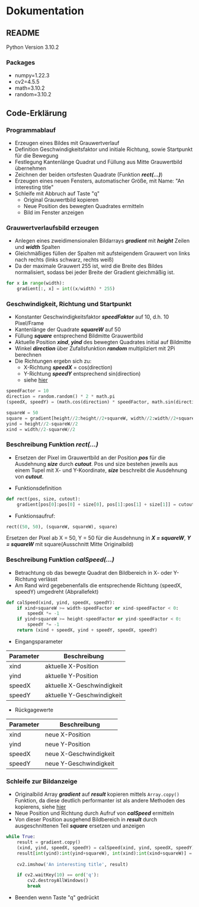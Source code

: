 # Dokumentation

## README
Python Version 3.10.2
### Packages
- numpy=1.22.3
- cv2=4.5.5
- math=3.10.2
- random=3.10.2

## Code-Erklärung
### Programmablauf
* Erzeugen eines Bildes mit Grauwertverlauf
* Definition Geschwindigkeitsfaktor und initiale Richtung, sowie Startpunkt für die Bewegung
* Festlegung Kantenlänge Quadrat und Füllung aus Mitte Grauwertbild übernehmen
* Zeichnen der beiden ortsfesten Quadrate (Funktion ***rect(...)***)
* Erzeugen eines neuen Fensters, automatischer Größe, mit Name: "An interesting title"
* Schleife mit Abbruch auf Taste "q"
    * Original Grauwertbild kopieren
    * Neue Position des bewegten Quadrates ermitteln
    * Bild im Fenster anzeigen

### Grauwertverlaufsbild erzeugen


* Anlegen eines zweidimensionalen Bildarrays ***gradient*** mit ***height*** Zeilen und ***width*** Spalten
* Gleichmäßiges füllen der Spalten mit aufsteigendem Grauwert von links nach rechts (links schwarz, rechts weiß)
* Da der maximale Grauwert 255 ist, wird die Breite des Bildes normalisiert, sodass bei jeder Breite der Gradient gleichmäßig ist.

``` python
for x in range(width):
    gradient[:, x] = int((x/width) * 255)
```

### Geschwindigkeit, Richtung und Startpunkt


* Konstanter Geschwindigkeitsfaktor ***speedFaktor*** auf 10, d.h. 10 Pixel/Frame
* Kantenlänge der Quadrate ***squareW*** auf 50
* Füllung ***square*** entsprechend Bildmitte Grauwertbild
* Aktuelle Position ***xind***, ***yind*** des bewegten Quadrates initial auf Bildmitte
* Winkel ***direction*** über Zufallsfunktion ***random*** multipliziert mit 2Pi berechnen
* Die Richtungen ergebn sich zu:
    * X-Richtung ***speedX*** = cos(direction)
    * Y-Richtung ***speedY*** entsprechend sin(direction)
    * siehe [hier](https://de.wikipedia.org/wiki/Polarkoordinaten#Umrechnung_zwischen_Polarkoordinaten_und_kartesischen_Koordinaten)

``` python
speedFactor = 10
direction = random.random() * 2 * math.pi
(speedX, speedY) = (math.cos(direction) * speedFactor, math.sin(direction) * speedFactor)

squareW = 50
square = gradient[height//2:height//2+squareW, width//2:width//2+squareW]
yind = height//2-squareW//2
xind = width//2-squareW//2
```


### Beschreibung Funktion ***rect(...)***
* Ersetzen der Pixel im Grauwertbild an der Position ***pos*** für die Ausdehnung ***size*** durch ***cutout***. Pos und size bestehen jeweils aus einem Tupel mit X- und Y-Koordinate, ***size*** beschreibt die Ausdehnung von ***cutout***.

* Funktionsdefinition

``` python
def rect(pos, size, cutout):
    gradient[pos[0]:pos[0] + size[0], pos[1]:pos[1] + size[1]] = cutout
```

* Funktionsaufruf:

``` python
rect((50, 50), (squareW, squareW), square)
```

Ersetzen der Pixel ab X = 50, Y = 50 für die Ausdehnung in ***X = squareW***, ***Y = squareW*** mit square(Ausschnitt Mitte Originalbild)

### Beschreibung Funktion ***calSpeed(...)***
* Betrachtung ob das bewegte Quadrat den Bildbereich in X- oder Y-Richtung verlässt
* Am Rand wird gegebenenfalls die entsprechende Richtung (speedX, speedY) umgedreht (Abprallefekt)

``` python
def calSpeed(xind, yind, speedX, speedY):
    if xind+squareW >= width-speedFactor or xind-speedFactor < 0:
        speedX *= -1
    if yind+squareW >= height-speedFactor or yind-speedFactor < 0:
        speedY *= -1
    return (xind + speedX, yind + speedY, speedX, speedY)
```


* Eingangsparameter

 Parameter | Beschreibung 
 --------- | ------------ 
 xind | aktuelle X-Position 
 yind | aktuelle Y-Position 
 speedX | aktuelle X-Geschwindigkeit
 speedY | aktuelle Y-Geschwindigkeit

* Rückgagewerte

 Parameter | Beschreibung 
 --------- | ------------ 
 xind | neue X-Position 
 yind | neue Y-Position 
 speedX | neue X-Geschwindigkeit
 speedY | neue Y-Geschwindigkeit


### Schleife zur Bildanzeige

* Originalbild Array ***gradient*** auf ***result*** kopieren mittels `Array.copy()` Funktion, da diese deutlich performanter ist als andere Methoden des kopierens, siehe [hier](https://www.youtube.com/watch?v=Qgevy75co8c)
* Neue Position und Richtung durch Aufruf von ***calSpeed*** ermitteln
* Von dieser Position ausgehend Bildbereich in ***result*** durch ausgeschnittenen Teil ***square*** ersetzen und anzeigen

``` python
while True:
    result = gradient.copy()
    (xind, yind, speedX, speedY) = calSpeed(xind, yind, speedX, speedY)
    result[int(yind):int(yind+squareW), int(xind):int(xind+squareW)] = square
    
    cv2.imshow('An interesting title', result)

    if cv2.waitKey(10) == ord('q'):
        cv2.destroyAllWindows()
        break
```


* Beenden wenn Taste "q" gedrückt
